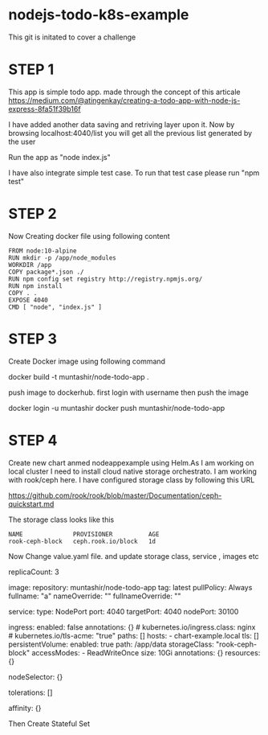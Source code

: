 # nodejs-todo-k8s-example
This git is initated to cover a challenge

STEP 1
===========================================================================

This app is simple todo app. made through the concept of this articale
https://medium.com/@atingenkay/creating-a-todo-app-with-node-js-express-8fa51f39b16f

I have added another data saving and retriving layer upon it. Now by browsing localhost:4040/list you will get all the previous list generated by the user

  Run the app as "node index.js"
  
I have also integrate simple test case. To run that test case please run "npm test"

STEP 2
============================================================================

Now Creating docker file using following content

    FROM node:10-alpine
    RUN mkdir -p /app/node_modules
    WORKDIR /app
    COPY package*.json ./
    RUN npm config set registry http://registry.npmjs.org/
    RUN npm install
    COPY . .
    EXPOSE 4040
    CMD [ "node", "index.js" ]

STEP 3
============================================================================

Create Docker image using following command

  docker build -t muntashir/node-todo-app . 

push image to dockerhub. first login with username then push the image

  docker login -u muntashir
  docker push muntashir/node-todo-app
  
 STEP 4
 ==========================================================================
Create new chart anmed nodeappexample using Helm.As I am working on local cluster I need to install cloud native storage orchestrato. I am working with rook/ceph here.
I have configured storage class by following this URL

https://github.com/rook/rook/blob/master/Documentation/ceph-quickstart.md

The storage class looks like this

    NAME              PROVISIONER          AGE
    rook-ceph-block   ceph.rook.io/block   1d

Now Change value.yaml file. and update storage class, service , images etc 

replicaCount: 3

image:
  repository: muntashir/node-todo-app
  tag: latest
  pullPolicy: Always
fullname: "a"
nameOverride: ""
fullnameOverride: ""

service:
  type: NodePort
  port: 4040
  targetPort: 4040
  nodePort: 30100
  
ingress:
  enabled: false
  annotations: {}
    # kubernetes.io/ingress.class: nginx
    # kubernetes.io/tls-acme: "true"
  paths: []
  hosts:
    - chart-example.local
  tls: []
persistentVolume:
  enabled: true
  path: /app/data
  storageClass: "rook-ceph-block"
  accessModes:
    - ReadWriteOnce
  size: 10Gi
  annotations: {}
resources: {}

nodeSelector: {}

tolerations: []

affinity: {}


Then Create Stateful Set 
